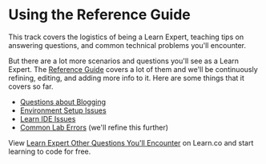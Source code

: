 # Using the Reference Guide

This track covers the logistics of being a Learn Expert, teaching tips on answering questions, and common technical problems you'll encounter. 

But there are a lot more scenarios and questions you'll see as a Learn Expert. The [Reference Guide](https://github.com/flatiron-labs/learn-support) covers a lot of them and we'll be continuously refining, editing, and adding more info to it. Here are some things that it covers so far. 

- [Questions about Blogging](https://github.com/flatiron-labs/learn-support/blob/master/blogging.md)
- [Environment Setup Issues](https://github.com/flatiron-labs/learn-support/blob/master/environment-setup.md)
- [Learn IDE Issues](https://github.com/flatiron-labs/learn-support/blob/master/learn-ide.md)
- [Common Lab Errors](https://github.com/flatiron-labs/learn-support/blob/master/common-lab-errors.md)  (we'll refine this further) 


<p class='util--hide'>View <a href='https://learn.co/lessons/learn-expert-other-questions-you-ll-encounter'>Learn Expert Other Questions You'll Encounter</a> on Learn.co and start learning to code for free.</p>
